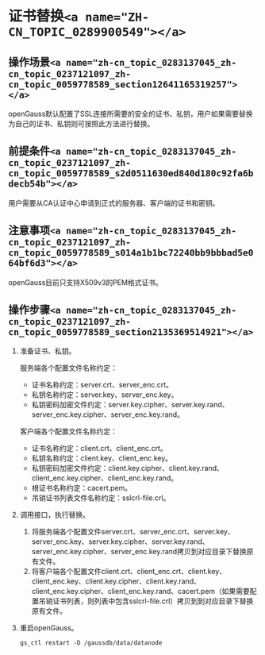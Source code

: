 # 证书替换`<a name="ZH-CN_TOPIC_0289900549"></a>`

## 操作场景`<a name="zh-cn_topic_0283137045_zh-cn_topic_0237121097_zh-cn_topic_0059778589_section12641165319257"></a>`

openGauss默认配置了SSL连接所需要的安全的证书、私钥，用户如果需要替换为自己的证书、私钥则可按照此方法进行替换。

## 前提条件`<a name="zh-cn_topic_0283137045_zh-cn_topic_0237121097_zh-cn_topic_0059778589_s2d0511630ed840d180c92fa6bdecb54b"></a>`

用户需要从CA认证中心申请到正式的服务器、客户端的证书和密钥。

## 注意事项`<a name="zh-cn_topic_0283137045_zh-cn_topic_0237121097_zh-cn_topic_0059778589_s014a1b1bc72240bb9bbbad5e064bf6d3"></a>`

openGauss目前只支持X509v3的PEM格式证书。

## 操作步骤`<a name="zh-cn_topic_0283137045_zh-cn_topic_0237121097_zh-cn_topic_0059778589_section2135369514921"></a>`

1. 准备证书、私钥。

   服务端各个配置文件名称约定：

   - 证书名称约定：server.crt、server_enc.crt。
   - 私钥名称约定：server.key、server_enc.key。
   - 私钥密码加密文件约定：server.key.cipher、server.key.rand、server_enc.key.cipher、server_enc.key.rand。

   客户端各个配置文件名称约定：

   - 证书名称约定：client.crt、client_enc.crt。
   - 私钥名称约定：client.key、client_enc.key。
   - 私钥密码加密文件约定：client.key.cipher、client.key.rand、client_enc.key.cipher、client_enc.key.rand。
   - 根证书名称约定：cacert.pem。
   - 吊销证书列表文件名称约定：sslcrl-file.crl。
2. 调用接口，执行替换。

   1. 将服务端各个配置文件server.crt、server_enc.crt、server.key、server_enc.key、server.key.cipher、server.key.rand、server_enc.key.cipher、server_enc.key.rand拷贝到对应目录下替换原有文件。
   2. 将客户端各个配置文件client.crt、client_enc.crt、client.key、client_enc.key、client.key.cipher、client.key.rand、client_enc.key.cipher、client_enc.key.rand、cacert.pem（如果需要配置吊销证书列表，则列表中包含sslcrl-file.crl）拷贝到到对应目录下替换原有文件。
3. 重启openGauss。

   ```
   gs_ctl restart -D /gaussdb/data/datanode 
   ```
